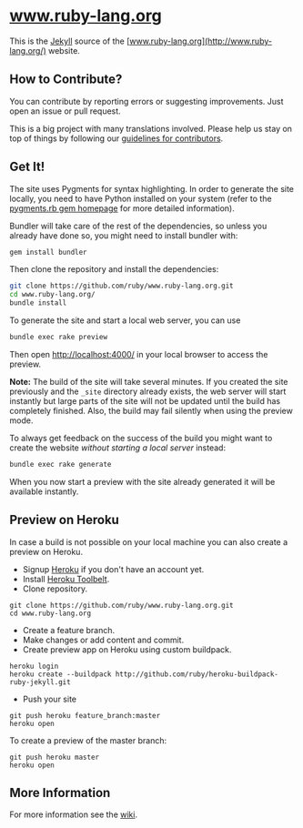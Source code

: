 www.ruby-lang.org
=================

This is the [Jekyll](http://www.jekyllrb.com/) source of
the [www.ruby-lang.org](http://www.ruby-lang.org/) website.

## How to Contribute?

You can contribute by reporting errors or suggesting improvements.
Just open an issue or pull request.

This is a big project with many translations involved.
Please help us stay on top of things by following our
[guidelines for contributors](https://github.com/ruby/www.ruby-lang.org/wiki).

## Get It!

The site uses Pygments for syntax highlighting. In order to generate the
site locally, you need to have Python installed on your system
(refer to the [pygments.rb gem homepage](https://github.com/tmm1/pygments.rb)
for more detailed information).

Bundler will take care of the rest of the dependencies, so unless you
already have done so, you might need to install bundler with:

``` sh
gem install bundler
```

Then clone the repository and install the dependencies:

``` sh
git clone https://github.com/ruby/www.ruby-lang.org.git
cd www.ruby-lang.org/
bundle install
```

To generate the site and start a local web server, you can use

``` sh
bundle exec rake preview
```

Then open [http://localhost:4000/](http://localhost:4000/)
in your local browser to access the preview.

**Note:** The build of the site will take several minutes.
If you created the site previously and the `_site` directory
already exists, the web server will start instantly but large parts
of the site will not be updated until the build has completely finished.
Also, the build may fail silently when using the preview mode.

To always get feedback on the success of the build you might want
to create the website *without starting a local server* instead:

``` sh
bundle exec rake generate
```

When you now start a preview with the site already generated
it will be available instantly.

## Preview on Heroku

In case a build is not possible on your local machine
you can also create a preview on Heroku.

* Signup [Heroku](http://www.heroku.com) if you don't have an account yet.
* Install [Heroku Toolbelt](https://toolbelt.heroku.com).
* Clone repository.

```
git clone https://github.com/ruby/www.ruby-lang.org.git
cd www.ruby-lang.org
```

* Create a feature branch.
* Make changes or add content and commit.
* Create preview app on Heroku using custom buildpack.

```
heroku login
heroku create --buildpack http://github.com/ruby/heroku-buildpack-ruby-jekyll.git
```

* Push your site

```
git push heroku feature_branch:master
heroku open
```

To create a preview of the master branch:

```
git push heroku master
heroku open
```

## More Information

For more information see the [wiki](https://github.com/ruby/www.ruby-lang.org/wiki).
